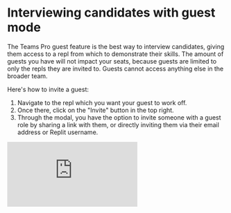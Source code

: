 # Interviewing candidates with guest mode

The Teams Pro guest feature is the best way to interview candidates, giving them access to a repl from which to demonstrate their skills. The amount of guests you have will not impact your seats, because guests are limited to only the repls they are invited to. Guests cannot access anything else in the broader team.

Here's how to invite a guest:

1. Navigate to the repl which you want your guest to work off.
2. Once there, click on the "Invite" button in the top right. 
3. Through the modal, you have the option to invite someone with a guest role by sharing a link with them, or directly inviting them via their email address or Replit username.

<div
  className="video-container"
  style={{ textAlign: "center", margin: "30px 0" }}
>
  <iframe
    width={560}
    height={315}
    src="https://www.youtube.com/embed/pOOdoXUu5SI"
    title="YouTube video player"
    frameBorder={0}
    allow="accelerometer; autoplay; clipboard-write; encrypted-media; gyroscope; picture-in-picture"
    allowFullScreen=""
  />
</div>
